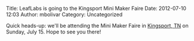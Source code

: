 Title: LeafLabs is going to the Kingsport Mini Maker Faire
Date: 2012-07-10 12:03
Author: mbolivar
Category: Uncategorized

Quick heads-up: we'll be attending the Mini Maker Faire in [Kingsport,
TN][] on Sunday, July 15. Hope to see you there!

  [Kingsport, TN]: http://makerfairekingsport.wordpress.com/
